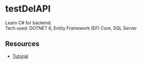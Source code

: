 # testDelAPI

Learn C# for backend.\
Tech used: DOTNET 6, Entity Framework (EF) Core, SQL Server

## Resources

- [Tutorial](https://www.youtube.com/watch?v=_8nLSsK5NDo&list=PL82C6-O4XrHdiS10BLh23x71ve9mQCln0)
